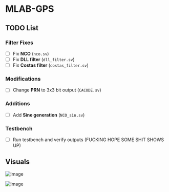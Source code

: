 # MLAB-GPS

## TODO List

### Filter Fixes
- [ ] Fix **NCO** (`nco.sv`)
- [ ] Fix **DLL filter** (`dll_filter.sv`)
- [ ] Fix **Costas filter** (`costas_filter.sv`)

### Modifications
- [ ] Change **PRN** to 3x3 bit output (`CACODE.sv`)

### Additions
- [ ] Add **Sine generation** (`NCO_sin.sv`)

### Testbench
- [ ] Run testbench and verify outputs (FUCKING HOPE SOME SHIT SHOWS UP)

## Visuals
![image](https://github.com/user-attachments/assets/bc541fcf-d2a8-4e02-89ea-63d1a9f47da1)

![image](https://github.com/user-attachments/assets/2aaa760b-f014-4fa4-a20a-25d27227d1e1)

